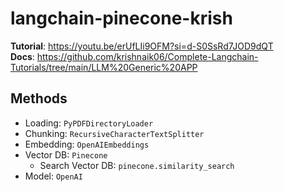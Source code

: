 # langchain-pinecone-krish

**Tutorial**: https://youtu.be/erUfLIi9OFM?si=d-S0SsRd7JOD9dQT  
**Docs**: https://github.com/krishnaik06/Complete-Langchain-Tutorials/tree/main/LLM%20Generic%20APP

## Methods

- Loading: `PyPDFDirectoryLoader`
- Chunking: `RecursiveCharacterTextSplitter`
- Embedding: `OpenAIEmbeddings`
- Vector DB: `Pinecone`
  - Search Vector DB: `pinecone.similarity_search`
- Model: `OpenAI`
